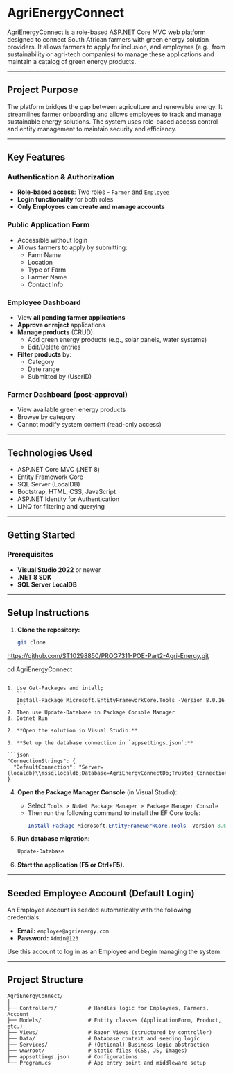 # AgriEnergyConnect

AgriEnergyConnect is a role-based ASP.NET Core MVC web platform designed to connect South African farmers with green energy solution providers. It allows farmers to apply for inclusion, and employees (e.g., from sustainability or agri-tech companies) to manage these applications and maintain a catalog of green energy products.

---

## Project Purpose

The platform bridges the gap between agriculture and renewable energy. It streamlines farmer onboarding and allows employees to track and manage sustainable energy solutions. The system uses role-based access control and entity management to maintain security and efficiency.

---

## Key Features

### Authentication & Authorization

- **Role-based access**: Two roles - `Farmer` and `Employee`
- **Login functionality** for both roles
- **Only Employees can create and manage accounts**

### Public Application Form

- Accessible without login
- Allows farmers to apply by submitting:
  - Farm Name
  - Location
  - Type of Farm
  - Farmer Name
  - Contact Info

### Employee Dashboard

- View **all pending farmer applications**
- **Approve or reject** applications
- **Manage products** (CRUD):
  - Add green energy products (e.g., solar panels, water systems)
  - Edit/Delete entries
- **Filter products** by:
  - Category
  - Date range
  - Submitted by (UserID)

### Farmer Dashboard (post-approval)

- View available green energy products
- Browse by category
- Cannot modify system content (read-only access)

---

## Technologies Used

- ASP.NET Core MVC (.NET 8)
- Entity Framework Core
- SQL Server (LocalDB)
- Bootstrap, HTML, CSS, JavaScript
- ASP.NET Identity for Authentication
- LINQ for filtering and querying

---

## Getting Started

### Prerequisites

- **Visual Studio 2022** or newer
- **.NET 8 SDK**
- **SQL Server LocalDB**

---

## Setup Instructions

1. **Clone the repository:**

   ```bash
   git clone
   ```

https://github.com/ST10298850/PROG7311-POE-Part2-Agri-Energy.git

cd AgriEnergyConnect

````

1. Use Get-Packages and intall;
   ```
   Install-Package Microsoft.EntityFrameworkCore.Tools -Version 8.0.16
   ```
2. Then use Update-Database in Package Console Manager
3. Dotnet Run

2. **Open the solution in Visual Studio.**

3. **Set up the database connection in `appsettings.json`:**

```json
"ConnectionStrings": {
  "DefaultConnection": "Server=(localdb)\\mssqllocaldb;Database=AgriEnergyConnectDb;Trusted_Connection=True;MultipleActiveResultSets=true"
}
````

4. **Open the Package Manager Console** (in Visual Studio):

   - Select `Tools > NuGet Package Manager > Package Manager Console`
   - Then run the following command to install the EF Core tools:
     ```powershell
     Install-Package Microsoft.EntityFrameworkCore.Tools -Version 8.0.16
     ```

5. **Run database migration:**

   ```powershell
   Update-Database
   ```

6. **Start the application (F5 or Ctrl+F5).**

---

## Seeded Employee Account (Default Login)

An Employee account is seeded automatically with the following credentials:

- **Email:** `employee@agrienergy.com`
- **Password:** `Admin@123`

Use this account to log in as an Employee and begin managing the system.

---

## Project Structure

```
AgriEnergyConnect/
│
├── Controllers/          # Handles logic for Employees, Farmers, Account
├── Models/               # Entity classes (ApplicationForm, Product, etc.)
├── Views/                # Razor Views (structured by controller)
├── Data/                 # Database context and seeding logic
├── Services/             # (Optional) Business logic abstraction
├── wwwroot/              # Static files (CSS, JS, Images)
├── appsettings.json      # Configurations
└── Program.cs            # App entry point and middleware setup
```
